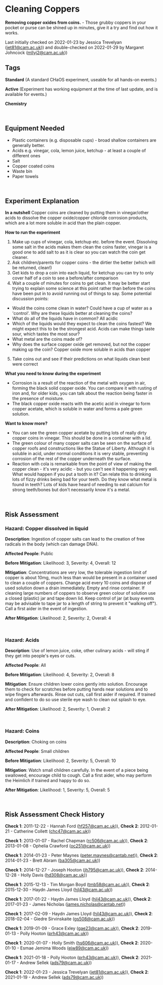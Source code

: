 # Cleaning Coppers

**Removing copper oxides from coins.** - Those grubby coppers in your pocket or purse can be shined up in minutes, give it a try and find out how it works.

Last initially checked on 2022-01-23 by Jessica Trevelyan (jet81@cam.ac.uk)) and double-checked on 2022-01-29 by Margaret Johncock (mllyj2@cam.ac.uk))

## Tags
<!--- Start Tags (DO NOT REMOVE THIS COMMENT) --->

**Standard** (A standard CHaOS experiment, useable for all hands-on events.)

**Active** (Experiment has working equipment at the time of last update, and is available for events.)

**Chemistry**
<!--- End Tags (DO NOT REMOVE THIS COMMENT) --->

<br/>

## Equipment Needed 
- Plastic containers (e.g. disposable cups) - broad shallow containers are generally better.
- Acids e.g. vinegar, cola, lemon juice, ketchup - at least a couple of different ones
- Salt
- Copper coated coins
- Waste bin
- Paper towels

<br/>

## Experiment Explanation 

**In a nutshell**
Copper coins are cleaned by putting them in vinegar/other acids to dissolve the copper oxide/copper chloride corrosion products, which are a lot more soluble in acid than the plain copper.

**How to run the experiment**
1) Make up cups of vinegar, cola, ketchup etc. before the event. Dissolving some salt in the acids makes them clean the coins faster, vinegar is a good one to add salt to as it is clear so you can watch the coin get cleaner.
2) Ask children/parents for copper coins - the dirtier the better (which will be returned, clean!)
3) Get kids to drop a coin into each liquid, for ketchup you can try to only cover half of a coin to see a before/after comparison
4) Wait a couple of minutes for coins to get clean. It may be better start trying to explain some science at this point rather than before the coins have been put in to avoid running out of things to say.
Some potential discussion points:
- Would the coins come clean in water? Could have a cup of water as a 'control'. Why are these liquids better at cleaning the coins?
- What do all of the liquids have in common? All acidic
- Which of the liquids would they expect to clean the coins fastest? We might expect this to be the strongest acid. Acids can make things taste sour, which tastes the most sour?
- What metal are the coins made of? 
- Why does the surface copper oxide get removed, but not the copper making up the coin? Copper oxide more soluble in acids than copper
5) Take coins out and see if their predictions on what liquids clean best were correct

**What you need to know during the experiment**
- Corrosion is a result of the reaction of the metal with oxygen in air, forming the black solid copper oxide. You can compare it with rusting of iron and, for older kids, you can talk about the reaction being faster in the presence of moisture.
- The black copper oxide reacts with the acetic acid in vinegar to form copper acetate, which is soluble in water and forms a pale green solution.

**Want to know more?**
- You can see the green copper acetate by putting lots of really dirty copper coins in vinegar. This should be done in a container with a lid.
- The green colour of many copper salts can be seen on the surface of copper roofs and constructions like the Statue of Liberty. Although it is soluble in acid, under normal conditions it is very stable, preventing corrosion of the rest of the copper underneath the surface.
- Reaction with cola is remarkable from the point of view of making the copper clean - it's very acidic - but you can't see it happening very well. What would happen if you put a tooth in it? Can relate this to drinking lots of fizzy drinks being bad for your teeth. Do they know what metal is found in teeth? Lots of kids have heard of needing to eat calcium for strong teeth/bones but don't necessarily know it's a metal.

<br/>

## Risk Assessment

### **Hazard**: Copper dissolved in liquid

**Description**: Ingestion of copper salts can lead to the creation of free radicals in the body (which can damage DNA).

**Affected People**: Public

**Before Mitigation**: Likelihood: 3, Severity: 4, Overall: 12

**Mitigation**: Concentrations are very low, the tolerable ingestion limit of copper is about 10mg, much less than would be present in a container used to clean a couple of coppers.
Change acid every 10 coins and dispose of used solution down a drain immediately. Empty and rinse container.
If cleaning large numbers of coppers to observe green colour of solution use a closed (plastic) jar and tape down lid. Keep control of jar (at busy events may be advisable to tape jar to a length of string to prevent it "walking off").
Call a first aider in the event of ingestion.

**After Mitigation**: Likelihood: 2, Severity: 2, Overall: 4

<br/>

### **Hazard**: Acids

**Description**: Use of lemon juice, coke, other culinary acids - will sting if they get into people's eyes or cuts.

**Affected People**: All

**Before Mitigation**: Likelihood: 4, Severity: 2, Overall: 8

**Mitigation**: Ensure children lower coins gently into solution. Encourage them to check for scratches before putting hands near solutions and to wipe fingers afterwards.
Rinse out cuts, call first aider if required. If trained and confident to do so use sterile eye wash to clean out splash to eye.

**After Mitigation**: Likelihood: 2, Severity: 1, Overall: 2

<br/>

### **Hazard**: Coins

**Description**: Choking on coins

**Affected People**: Small children

**Before Mitigation**: Likelihood: 2, Severity: 5, Overall: 10

**Mitigation**: Watch small children carefully. In the event of a piece being swallowed, encourage child to cough. Call a first aider, who may perform the Heimlich if trained and happy to do so.

**After Mitigation**: Likelihood: 1, Severity: 5, Overall: 5

<br/>

## Risk Assessment Check History 

**Check 1**: 2011-12-22 - Hannah Ford (hf257@cam.ac.uk)), **Check 2**: 2012-01-21 - Catherine Collett (chc47@cam.ac.uk))

**Check 1**: 2013-01-07 - Rachel Chapman (rc506@cam.ac.uk)), **Check 2**: 2013-01-08 - Ophelia Crawford (oc251@cam.ac.uk))

**Check 1**: 2014-01-23 - Peter Maynes (peter.maynes@cantab.net)), **Check 2**: 2014-01-23 - Brett Abram (ba305@cam.ac.uk))

**Check 1**: 2014-12-27 - Joseph Hooton (jh795@cam.ac.uk)), **Check 2**: 2014-12-28 - Holly Davis (hd308@cam.ac.uk))

**Check 1**: 2015-12-13 - Tim Morgan Boyd (tmb58@cam.ac.uk)), **Check 2**: 2015-12-30 - Haydn James Lloyd (hjl43@cam.ac.uk))

**Check 1**: 2017-01-22 - Haydn James Lloyd (hjl43@cam.ac.uk)), **Check 2**: 2017-01-23 - James Nicholas (james.nicholas@cantab.net))

**Check 1**: 2017-02-09 - Haydn James Lloyd (hjl43@cam.ac.uk)), **Check 2**: 2018-02-04 - Giedre Sirvinskaite (gs508@cam.ac.uk))

**Check 1**: 2019-01-09 - Grace Exley (gae23@cam.ac.uk)), **Check 2**: 2019-01-13 - Polly Hooton (prh43@cam.ac.uk))

**Check 1**: 2020-01-07 - Holly Smith (hs606@cam.ac.uk)), **Check 2**: 2020-01-10 - Esmae Jemima Woods (ejw89@cam.ac.uk))

**Check 1**: 2021-01-18 - Polly Hooton (prh43@cam.ac.uk)), **Check 2**: 2021-01-17 - Andrew Sellek (ads79@cam.ac.uk))

**Check 1**: 2022-01-23 - Jessica Trevelyan (jet81@cam.ac.uk)), **Check 2**: 2021-01-19 - Andrew Sellek (ads79@cam.ac.uk))